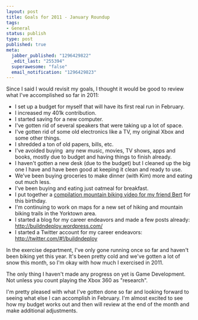 ```yaml
--- 
layout: post
title: Goals for 2011 - January Roundup
tags: 
- General
status: publish
type: post
published: true
meta: 
  jabber_published: "1296429822"
  _edit_last: "255394"
  superawesome: "false"
  email_notification: "1296429823"
---
```

Since I said I would revisit my goals, I thought it would be good to review what I've accomplished so far in 2011:
<ul>
	<li>I set up a budget for myself that will have its first real run in February.</li>
	<li>I increased my 401k contribution.</li>
	<li>I started saving for a new computer.</li>
	<li>I've gotten rid of several speakers that were taking up a lot of space.</li>
	<li>I've gotten rid of some old electronics like a TV, my original Xbox and some other things.</li>
	<li>I shredded a ton of old papers, bills, etc.</li>
	<li>I've avoided buying  any new music, movies, TV shows, apps and books, mostly due to budget and having things to finish already.</li>
	<li>I haven't gotten a new desk (due to the budget) but I cleaned up the big one I have and have been good at keeping it clean and ready to use.</li>
	<li>We've been buying groceries to make dinner (with Kim) more and eating out much less.</li>
	<li>I've been buying and eating just oatmeal for breakfast.</li>
	<li>I put together a <a href="http://vimeo.com/19280814">compilation mountain biking video for my friend Bert</a> for this birthday.</li>
	<li>I'm continuing to work on maps for a new set of hiking and mountain biking trails in the Yorktown area.</li>
	<li>I started a blog for my career endeavors and made a few posts already: <a href="http://buildndeploy.wordpress.com/">http://buildndeploy.wordpress.com/</a></li>
	<li>I started a Twitter account for my career endeavors: <a href="http://twitter.com/#!/buildndeploy">http://twitter.com/#!/buildndeploy</a></li>
</ul>
In the exercise department, I've only gone running once so far and haven't been biking yet this year. It's been pretty cold and we've gotten a lot of snow this month, so I'm okay with how much I exercised in 2011.

The only thing I haven't made any progress on yet is Game Development. Not unless you count playing the Xbox 360 as "research".

I'm pretty pleased with what I've gotten done so far and looking forward to seeing what else I can accomplish in February. I'm almost excited to see how my budget works out and then will review at the end of the month and make additional adjustments.
